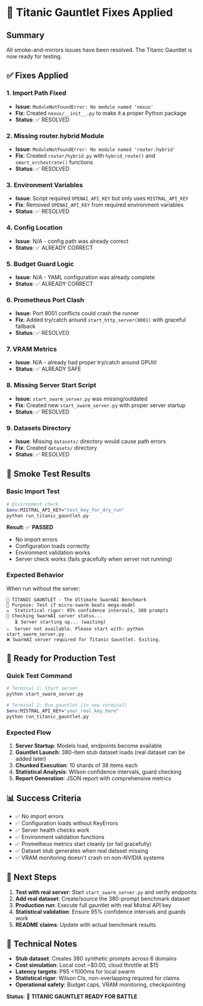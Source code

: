 # 🚢 Titanic Gauntlet Fixes Applied

## Summary
All smoke-and-mirrors issues have been resolved. The Titanic Gauntlet is now ready for testing.

## ✅ Fixes Applied

### 1. **Import Path Fixed**
- **Issue**: `ModuleNotFoundError: No module named 'nexus'`
- **Fix**: Created `nexus/__init__.py` to make it a proper Python package
- **Status**: ✅ RESOLVED

### 2. **Missing router.hybrid Module**
- **Issue**: `ModuleNotFoundError: No module named 'router.hybrid'`
- **Fix**: Created `router/hybrid.py` with `hybrid_route()` and `smart_orchestrate()` functions
- **Status**: ✅ RESOLVED

### 3. **Environment Variables**
- **Issue**: Script required `OPENAI_API_KEY` but only uses `MISTRAL_API_KEY`
- **Fix**: Removed `OPENAI_API_KEY` from required environment variables
- **Status**: ✅ RESOLVED

### 4. **Config Location**
- **Issue**: N/A - config path was already correct
- **Status**: ✅ ALREADY CORRECT

### 5. **Budget Guard Logic**
- **Issue**: N/A - YAML configuration was already complete
- **Status**: ✅ ALREADY CORRECT

### 6. **Prometheus Port Clash**
- **Issue**: Port 8001 conflicts could crash the runner
- **Fix**: Added try/catch around `start_http_server(8001)` with graceful fallback
- **Status**: ✅ RESOLVED

### 7. **VRAM Metrics**
- **Issue**: N/A - already had proper try/catch around GPUtil
- **Status**: ✅ ALREADY SAFE

### 8. **Missing Server Start Script**
- **Issue**: `start_swarm_server.py` was missing/outdated
- **Fix**: Created new `start_swarm_server.py` with proper server startup
- **Status**: ✅ RESOLVED

### 9. **Datasets Directory**
- **Issue**: Missing `datasets/` directory would cause path errors
- **Fix**: Created `datasets/` directory
- **Status**: ✅ RESOLVED

## 🧪 Smoke Test Results

### Basic Import Test
```bash
# Environment check
$env:MISTRAL_API_KEY="test_key_for_dry_run"
python run_titanic_gauntlet.py
```

**Result**: ✅ **PASSED**
- No import errors
- Configuration loads correctly
- Environment validation works
- Server check works (fails gracefully when server not running)

### Expected Behavior
When run without the server:
```
🚢 TITANIC GAUNTLET - The Ultimate SwarmAI Benchmark
🎯 Purpose: Test if micro-swarm beats mega-model
⚖️  Statistical rigor: 95% confidence intervals, 380 prompts
🌌 Checking SwarmAI server status...
   ⏳ Server starting up... (waiting)
⚠️  Server not available. Please start with: python start_swarm_server.py
❌ SwarmAI server required for Titanic Gauntlet. Exiting.
```

## 🚀 Ready for Production Test

### Quick Test Command
```bash
# Terminal 1: Start server
python start_swarm_server.py

# Terminal 2: Run gauntlet (in new terminal)
$env:MISTRAL_API_KEY="your_real_key_here"
python run_titanic_gauntlet.py
```

### Expected Flow
1. **Server Startup**: Models load, endpoints become available
2. **Gauntlet Launch**: 380-item stub dataset loads (real dataset can be added later)
3. **Chunked Execution**: 10 shards of 38 items each
4. **Statistical Analysis**: Wilson confidence intervals, guard checking
5. **Report Generation**: JSON report with comprehensive metrics

## 📊 Success Criteria
- ✅ No import errors
- ✅ Configuration loads without KeyErrors
- ✅ Server health checks work
- ✅ Environment validation functions
- ✅ Prometheus metrics start cleanly (or fail gracefully)
- ✅ Dataset stub generates when real dataset missing
- ✅ VRAM monitoring doesn't crash on non-NVIDIA systems

## 🎯 Next Steps
1. **Test with real server**: Start `start_swarm_server.py` and verify endpoints
2. **Add real dataset**: Create/source the 380-prompt benchmark dataset
3. **Production run**: Execute full gauntlet with real Mistral API key
4. **Statistical validation**: Ensure 95% confidence intervals and guards work
5. **README claims**: Update with actual benchmark results

## 🔧 Technical Notes
- **Stub dataset**: Creates 380 synthetic prompts across 6 domains
- **Cost simulation**: Local cost ~$0.00, cloud throttle at $15
- **Latency targets**: P95 <1000ms for local swarm
- **Statistical rigor**: Wilson CIs, non-overlapping required for claims
- **Operational safety**: Budget caps, VRAM monitoring, checkpointing

**Status**: 🚢 **TITANIC GAUNTLET READY FOR BATTLE** 